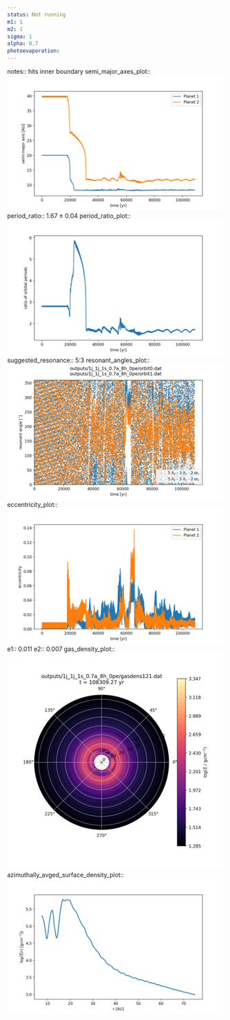 ```yaml
---
status: Not running
m1: 1
m2: 1
sigma: 1
alpha: 0.7
photoevaporation: 
---
```


notes:: hits inner boundary
semi_major_axes_plot:: ![semi_major_axes_1j_1j_1s_0.7a_8h_0pe.png](plots/semi_major_axes/semi_major_axes_1j_1j_1s_0.7a_8h_0pe.png)
period_ratio:: 1.67 ± 0.04
period_ratio_plot:: ![period_ratio_1j_1j_1s_0.7a_8h_0pe.png](plots/period_ratio/period_ratio_1j_1j_1s_0.7a_8h_0pe.png)
suggested_resonance:: 5:3
resonant_angles_plot:: ![resonant_angles_1j_1j_1s_0.7a_8h_0pe.png](plots/resonant_angles/resonant_angles_1j_1j_1s_0.7a_8h_0pe.png)
eccentricity_plot:: ![eccentricity_1j_1j_1s_0.7a_8h_0pe.png](plots/eccentricity/eccentricity_1j_1j_1s_0.7a_8h_0pe.png)
e1:: 0.011
e2:: 0.007
gas_density_plot:: ![gas_density_1j_1j_1s_0.7a_8h_0pe.png](plots/gas_density/gas_density_1j_1j_1s_0.7a_8h_0pe.png)
azimuthally_avged_surface_density_plot:: ![azimuthally_avged_surface_density_1j_1j_1s_0.7a_8h_0pe.png](plots/azimuthally_avged_surface_density/azimuthally_avged_surface_density_1j_1j_1s_0.7a_8h_0pe.png)
